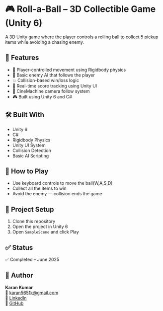 # 🎮 Roll-a-Ball – 3D Collectible Game (Unity 6)

A 3D Unity game where the player controls a rolling ball to collect 5 pickup items while avoiding a chasing enemy.

## 🚀 Features
- 🎯 Player-controlled movement using Rigidbody physics
- 🧠 Basic enemy AI that follows the player
- 💥 Collision-based win/loss logic
- 🧮 Real-time score tracking using Unity UI
- 🎥 CineMachine camera follow system
- 🎮 Built using Unity 6 and C#

## 🛠 Built With
- Unity 6
- C#
- Rigidbody Physics
- Unity UI System
- Collision Detection
- Basic AI Scripting

## 🎯 How to Play
- Use keyboard controls to move the ball(W,A,S,D)
- Collect all the items to win
- Avoid the enemy — collision ends the game

## 📂 Project Setup
1. Clone this repository  
2. Open the project in Unity 6  
3. Open `SampleScene` and click Play

## ✅ Status
✅ Completed – June 2025

## 🙌 Author
**Karan Kumar**  
📧 karan5651k@gmail.com  
🔗 [LinkedIn](https://www.linkedin.com/in/karankumar47)  
🔗 [GitHub](https://github.com/Kraken5651)

